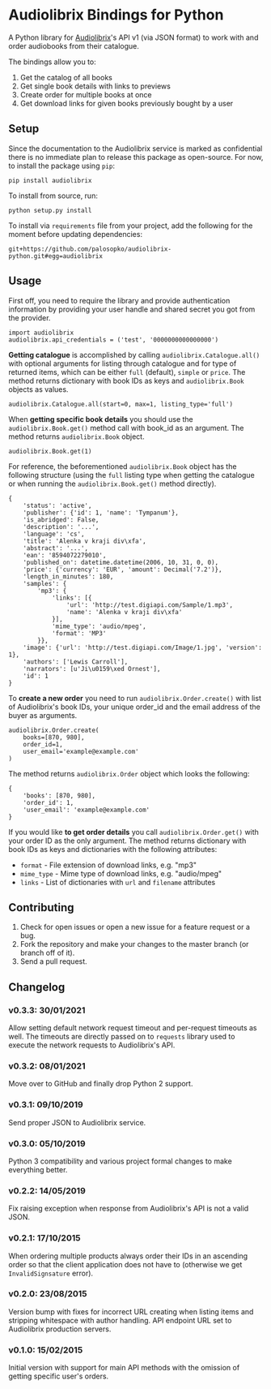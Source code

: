 # Audiolibrix Bindings for Python

A Python library for [Audiolibrix](http://www.publixing.com/)'s API v1 (via JSON format) to work with and order audiobooks from their catalogue.

The bindings allow you to:

1.  Get the catalog of all books
2.  Get single book details with links to previews
3.  Create order for multiple books at once
4.  Get download links for given books previously bought by a user

## Setup

Since the documentation to the Audiolibrix service is marked as confidential there is no immediate plan to release this package as open-source. For now, to install the package using `pip`:

	pip install audiolibrix

To install from source, run:

	python setup.py install

To install via `requirements` file from your project, add the following for the moment before updating dependencies:

	git+https://github.com/palosopko/audiolibrix-python.git#egg=audiolibrix

## Usage

First off, you need to require the library and provide authentication information by providing your user handle and shared secret you got from the provider.

	import audiolibrix
	audiolibrix.api_credentials = ('test', '0000000000000000')

**Getting catalogue** is accomplished by calling `audiolibrix.Catalogue.all()` with optional arguments for listing through catalogue and for type of returned items, which can be either `full` (default), `simple` or `price`. The method returns dictionary with book IDs as keys and `audiolibrix.Book` objects as values.

	audiolibrix.Catalogue.all(start=0, max=1, listing_type='full')

When **getting specific book details** you should use the `audiolibrix.Book.get()` method call with book_id as an argument. The method returns `audiolibrix.Book` object.

	audiolibrix.Book.get(1)

For reference, the beforementioned `audiolibrix.Book` object has the following structure (using the `full` listing type when getting the catalogue or when running the `audiolibrix.Book.get()` method directly).

	{
	    'status': 'active',
	    'publisher': {'id': 1, 'name': 'Tympanum'},
	    'is_abridged': False,
	    'description': '...',
	    'language': 'cs',
	    'title': 'Alenka v kraji div\xfa',
	    'abstract': '...',
	    'ean': '8594072279010',
	    'published_on': datetime.datetime(2006, 10, 31, 0, 0),
	    'price': {'currency': 'EUR', 'amount': Decimal('7.2')},
	    'length_in_minutes': 180,
	    'samples': {
	        'mp3': {
	            'links': [{
	                'url': 'http://test.digiapi.com/Sample/1.mp3',
	                'name': 'Alenka v kraji div\xfa'
	            }],
	            'mime_type': 'audio/mpeg',
	            'format': 'MP3'
	        }},
	    'image': {'url': 'http://test.digiapi.com/Image/1.jpg', 'version': 1},
	    'authors': ['Lewis Carroll'],
	    'narrators': [u'Ji\u0159\xed Ornest'],
	    'id': 1
	}

To **create a new order** you need to run `audiolibrix.Order.create()` with list of Audiolibrix's book IDs, your unique order_id and the email address of the buyer as arguments.

	audiolibrix.Order.create(
	    books=[870, 980],
	    order_id=1,
	    user_email='example@example.com'
	)

The method returns `audiolibrix.Order` object which looks the following:

	{
	    'books': [870, 980],
	    'order_id': 1,
	    'user_email': 'example@example.com'
	}

If you would like **to get order details** you call `audiolibrix.Order.get()` with your order ID as the only argument. The method returns dictionary with book IDs as keys and dictionaries with the following attributes:

- `format` - File extension of download links, e.g. "mp3"
- `mime_type` - Mime type of download links, e.g. "audio/mpeg"
- `links` - List of dictionaries with `url` and `filename` attributes

## Contributing

1.  Check for open issues or open a new issue for a feature request or a bug.
2.  Fork the repository and make your changes to the master branch (or branch off of it).
3.  Send a pull request.

## Changelog

### v0.3.3: 30/01/2021

Allow setting default network request timeout and per-request timeouts as well. The timeouts are directly passed on to `requests` library used to execute the network requests to Audiolibrix's API.

### v0.3.2: 08/01/2021

Move over to GitHub and finally drop Python 2 support.

### v0.3.1: 09/10/2019

Send proper JSON to Audiolibrix service.

### v0.3.0: 05/10/2019

Python 3 compatibility and various project formal changes to make everything better.

### v0.2.2: 14/05/2019

Fix raising exception when response from Audiolibrix's API is not a valid JSON.

### v0.2.1: 17/10/2015

When ordering multiple products always order their IDs in an ascending order so that the client application does not have to (otherwise we get `InvalidSignsature` error).

### v0.2.0: 23/08/2015

Version bump with fixes for incorrect URL creating when listing items and stripping whitespace with author handling. API endpoint URL set to Audiolibrix production servers.

### v0.1.0: 15/02/2015

Initial version with support for main API methods with the omission of getting specific user's orders.

